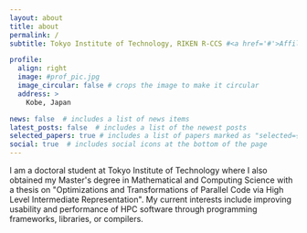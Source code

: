 ```yaml
---
layout: about
title: about
permalink: /
subtitle: Tokyo Institute of Technology, RIKEN R-CCS #<a href='#'>Affiliations</a>. Address. Contacts. Moto. Etc.

profile:
  align: right
  image: #prof_pic.jpg
  image_circular: false # crops the image to make it circular
  address: >
    Kobe, Japan

news: false  # includes a list of news items
latest_posts: false  # includes a list of the newest posts
selected_papers: true # includes a list of papers marked as "selected={true}"
social: true  # includes social icons at the bottom of the page
---
```


I am a doctoral student at Tokyo Institute of Technology where I also obtained my Master's degree in Mathematical and Computing Science with a thesis on "Optimizations and Transformations of Parallel Code via High Level Intermediate Representation". My current interests include improving usability and performance of HPC software through programming frameworks, libraries, or compilers.
